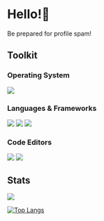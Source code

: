 # Hello!👋
Be prepared for profile spam!


## Toolkit
### Operating System
[![](https://img.shields.io/badge/-openSUSE%20Tumbleweed-yellowgreen?style=for-the-badge&logo=SUSE)](https://opensuse.org/)


### Languages & Frameworks
[![](https://img.shields.io/badge/-Rust-red?style=for-the-badge&logo=rust)](https://rust-lang.org/)
[![](https://img.shields.io/badge/-C%2B%2B-blue?style=for-the-badge&logo=cplusplus)](https://en.cppreference.com/w/)
[![](https://img.shields.io/badge/-Godot%20Engine-grey?style=for-the-badge&logo=godotengine&logoColor=white)](https://godotengine.org/en)


### Code Editors
[![](https://img.shields.io/badge/-Visual%20Studio%20Code-blue?style=for-the-badge&logo=visual-studio-code)](https://code.visualstudio.com/)
[![](https://img.shields.io/badge/-neovim-yellowgreen?style=for-the-badge&logo=neovim&logoColor=white)](https://neovim.io/)



## Stats
![](https://github-readme-stats.vercel.app/api?username=sherlockholmestech&show_icons=true&bg_color=1e1e2e&text_color=cdd6f4&icon_color=cba6f7&title_color=94e2d5)


[![Top Langs](https://github-readme-stats.vercel.app/api/top-langs/?username=sherlockholmestech&layout=compact&bg_color=1e1e2e&text_color=cdd6f4&icon_color=cba6f7&title_color=94e2d5)](https://github.com/sherlockholmestech/)
